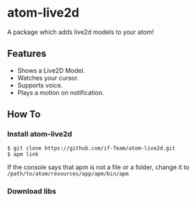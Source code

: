 # atom-live2d
A package which adds live2d models to your atom!

## Features
 * Shows a Live2D Model.  
 * Watches your cursor.  
 * Supports voice.  
 * Plays a motion on notification.

## How To
### Install atom-live2d
```
$ git clone https://github.com/if-Team/atom-live2d.git
$ apm link
```

If the console says that apm is not a file or a folder, change it to
`/path/to/atom/resources/app/apm/bin/apm`

### Download libs
